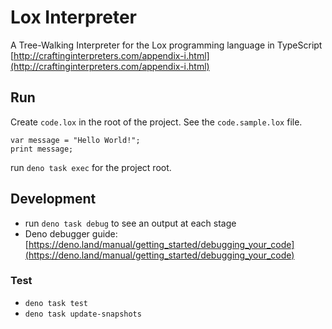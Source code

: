 # Lox Interpreter

A Tree-Walking Interpreter for the Lox programming language in TypeScript [http://craftinginterpreters.com/appendix-i.html](http://craftinginterpreters.com/appendix-i.html)

## Run

Create `code.lox` in the root of the project. See the `code.sample.lox` file.

```
var message = "Hello World!";
print message;
```

run `deno task exec` for the project root.

## Development

- run `deno task debug` to see an output at each stage
- Deno debugger guide: [https://deno.land/manual/getting_started/debugging_your_code](https://deno.land/manual/getting_started/debugging_your_code)

### Test

- `deno task test`
- `deno task update-snapshots`
